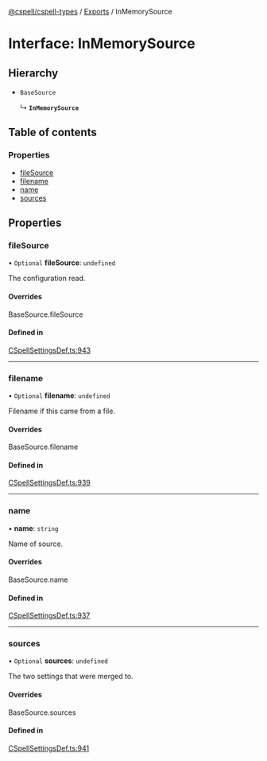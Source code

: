 [@cspell/cspell-types](../README.md) / [Exports](../modules.md) / InMemorySource

# Interface: InMemorySource

## Hierarchy

- `BaseSource`

  ↳ **`InMemorySource`**

## Table of contents

### Properties

- [fileSource](InMemorySource.md#filesource)
- [filename](InMemorySource.md#filename)
- [name](InMemorySource.md#name)
- [sources](InMemorySource.md#sources)

## Properties

### fileSource

• `Optional` **fileSource**: `undefined`

The configuration read.

#### Overrides

BaseSource.fileSource

#### Defined in

[CSpellSettingsDef.ts:943](https://github.com/streetsidesoftware/cspell/blob/dadce5a/packages/cspell-types/src/CSpellSettingsDef.ts#L943)

___

### filename

• `Optional` **filename**: `undefined`

Filename if this came from a file.

#### Overrides

BaseSource.filename

#### Defined in

[CSpellSettingsDef.ts:939](https://github.com/streetsidesoftware/cspell/blob/dadce5a/packages/cspell-types/src/CSpellSettingsDef.ts#L939)

___

### name

• **name**: `string`

Name of source.

#### Overrides

BaseSource.name

#### Defined in

[CSpellSettingsDef.ts:937](https://github.com/streetsidesoftware/cspell/blob/dadce5a/packages/cspell-types/src/CSpellSettingsDef.ts#L937)

___

### sources

• `Optional` **sources**: `undefined`

The two settings that were merged to.

#### Overrides

BaseSource.sources

#### Defined in

[CSpellSettingsDef.ts:941](https://github.com/streetsidesoftware/cspell/blob/dadce5a/packages/cspell-types/src/CSpellSettingsDef.ts#L941)
